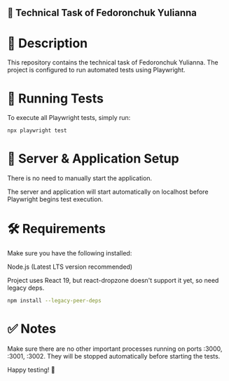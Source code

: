 ## 📌 Technical Task of Fedoronchuk Yulianna

# 📖 Description

This repository contains the technical task of Fedoronchuk Yulianna. The project is configured to run automated tests using Playwright.

# 🚀 Running Tests

To execute all Playwright tests, simply run:
```sh
npx playwright test
```
# 🔧 Server & Application Setup

There is no need to manually start the application.

The server and application will start automatically on localhost before Playwright begins test execution.

# 🛠 Requirements

Make sure you have the following installed:

Node.js (Latest LTS version recommended)

Project uses React 19, but react-dropzone doesn't support it yet, so need legacy deps. 
```sh
npm install --legacy-peer-deps
```
# ✅ Notes
Make sure there are no other important processes running on ports :3000, :3001, :3002. They will be stopped automatically before starting the tests.

Happy testing! 🚀
